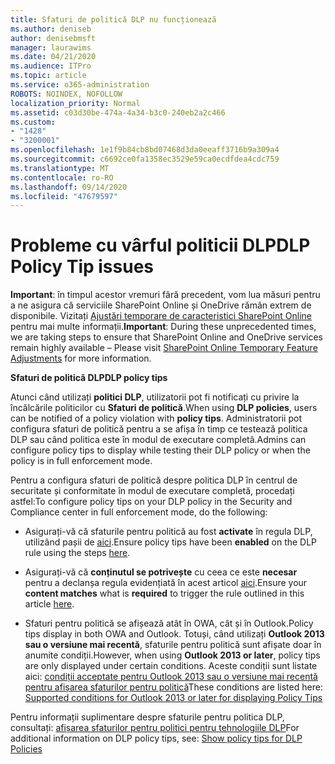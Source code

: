 ```yaml
---
title: Sfaturi de politică DLP nu funcționează
ms.author: deniseb
author: denisebmsft
manager: laurawims
ms.date: 04/21/2020
ms.audience: ITPro
ms.topic: article
ms.service: o365-administration
ROBOTS: NOINDEX, NOFOLLOW
localization_priority: Normal
ms.assetid: c03d30be-474a-4a34-b3c0-240eb2a2c466
ms.custom:
- "1428"
- "3200001"
ms.openlocfilehash: 1e1f9b84cb8bd07468d3da0eeaff3716b9a309a4
ms.sourcegitcommit: c6692ce0fa1358ec3529e59ca0ecdfdea4cdc759
ms.translationtype: MT
ms.contentlocale: ro-RO
ms.lasthandoff: 09/14/2020
ms.locfileid: "47679597"
---
```

# <a name="dlp-policy-tip-issues"></a><span data-ttu-id="dc8df-102">Probleme cu vârful politicii DLP</span><span class="sxs-lookup"><span data-stu-id="dc8df-102">DLP Policy Tip issues</span></span>

<span data-ttu-id="dc8df-103">**Important**: în timpul acestor vremuri fără precedent, vom lua măsuri pentru a ne asigura că serviciile SharePoint Online și OneDrive rămân extrem de disponibile. Vizitați [Ajustări temporare de caracteristici SharePoint Online](https://aka.ms/ODSPAdjustments) pentru mai multe informații.</span><span class="sxs-lookup"><span data-stu-id="dc8df-103">**Important**: During these unprecedented times, we are taking steps to ensure that SharePoint Online and OneDrive services remain highly available – Please visit [SharePoint Online Temporary Feature Adjustments](https://aka.ms/ODSPAdjustments) for more information.</span></span>

<span data-ttu-id="dc8df-104">**Sfaturi de politică DLP**</span><span class="sxs-lookup"><span data-stu-id="dc8df-104">**DLP policy tips**</span></span>

<span data-ttu-id="dc8df-105">Atunci când utilizați **politici DLP**, utilizatorii pot fi notificați cu privire la încălcările politicilor cu **Sfaturi de politică**.</span><span class="sxs-lookup"><span data-stu-id="dc8df-105">When using **DLP policies**, users can be notified of a policy violation with **policy tips**.</span></span> <span data-ttu-id="dc8df-106">Administratorii pot configura sfaturi de politică pentru a se afișa în timp ce testează politica DLP sau când politica este în modul de executare completă.</span><span class="sxs-lookup"><span data-stu-id="dc8df-106">Admins can configure policy tips to display while testing their DLP policy or when the policy is in full enforcement mode.</span></span>
  
<span data-ttu-id="dc8df-107">Pentru a configura sfaturi de politică despre politica DLP în centrul de securitate și conformitate în modul de executare completă, procedați astfel:</span><span class="sxs-lookup"><span data-stu-id="dc8df-107">To configure policy tips on your DLP policy in the Security and Compliance center in full enforcement mode, do the following:</span></span>
  
- <span data-ttu-id="dc8df-108">Asigurați-vă că sfaturile pentru politică au fost **activate** în regula DLP, utilizând pașii de [aici](https://docs.microsoft.com/microsoft-365/compliance/use-notifications-and-policy-tips).</span><span class="sxs-lookup"><span data-stu-id="dc8df-108">Ensure policy tips have been **enabled** on the DLP rule using the steps [here](https://docs.microsoft.com/microsoft-365/compliance/use-notifications-and-policy-tips).</span></span>

- <span data-ttu-id="dc8df-109">Asigurați-vă că **conținutul se potrivește** cu ceea ce este **necesar** pentru a declanșa regula evidențiată în acest articol [aici](https://docs.microsoft.com/microsoft-365/compliance/sensitive-information-type-entity-definitions).</span><span class="sxs-lookup"><span data-stu-id="dc8df-109">Ensure your **content matches** what is **required** to trigger the rule outlined in this article [here](https://docs.microsoft.com/microsoft-365/compliance/sensitive-information-type-entity-definitions).</span></span>

- <span data-ttu-id="dc8df-110">Sfaturi pentru politică se afișează atât în OWA, cât și în Outlook.</span><span class="sxs-lookup"><span data-stu-id="dc8df-110">Policy tips display in both OWA and Outlook.</span></span> <span data-ttu-id="dc8df-111">Totuși, când utilizați **Outlook 2013 sau o versiune mai recentă**, sfaturile pentru politică sunt afișate doar în anumite condiții.</span><span class="sxs-lookup"><span data-stu-id="dc8df-111">However, when using **Outlook 2013 or later**, policy tips are only displayed under certain conditions.</span></span> <span data-ttu-id="dc8df-112">Aceste condiții sunt listate aici: [condiții acceptate pentru Outlook 2013 sau o versiune mai recentă pentru afișarea sfaturilor pentru politică](https://docs.microsoft.com/microsoft-365/compliance/use-notifications-and-policy-tips)</span><span class="sxs-lookup"><span data-stu-id="dc8df-112">These conditions are listed here: [Supported conditions for Outlook 2013 or later for displaying Policy Tips](https://docs.microsoft.com/microsoft-365/compliance/use-notifications-and-policy-tips)</span></span>

<span data-ttu-id="dc8df-113">Pentru informații suplimentare despre sfaturile pentru politica DLP, consultați: [afișarea sfaturilor pentru politici pentru tehnologiile DLP](https://docs.microsoft.com/microsoft-365/compliance/use-notifications-and-policy-tips)</span><span class="sxs-lookup"><span data-stu-id="dc8df-113">For additional information on DLP policy tips, see: [Show policy tips for DLP Policies](https://docs.microsoft.com/microsoft-365/compliance/use-notifications-and-policy-tips)</span></span>
  